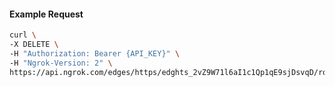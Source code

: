 <!-- Code generated for API Clients. DO NOT EDIT. -->
#### Example Request
```bash
curl \
-X DELETE \
-H "Authorization: Bearer {API_KEY}" \
-H "Ngrok-Version: 2" \
https://api.ngrok.com/edges/https/edghts_2vZ9W71l6aI1c1Qp1qE9sjDsvqD/routes/edghtsrt_2vZ9W87RCLuvqExevlq70OKMG9H/websocket_tcp_converter
